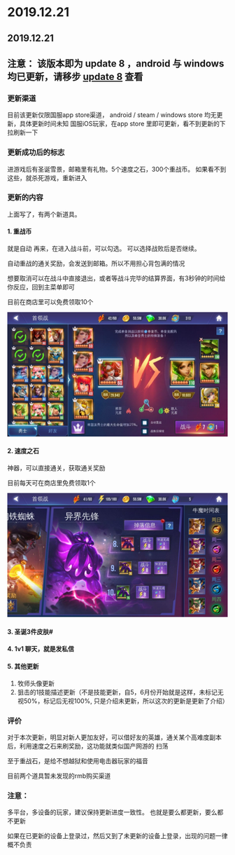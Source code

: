 # 2019.12.21

## 2019.12.21

## 注意： 该版本即为 update 8 ，android 与 windows 均已更新，请移步 [update 8](update-8.md) 查看

### 更新渠道

目前该更新仅限国服app store渠道， android / steam / windows store 均无更新，具体更新时间未知 国服iOS玩家，在app store 里即可更新，看不到更新的下拉刷新一下

### 更新成功后的标志

进游戏后有圣诞雪景，邮箱里有礼物。5个速度之石，300个重战币。 如果看不到这些，就杀死游戏，重新进入

### 更新的内容

上面写了，有两个新道具。

#### 1. 重战币

就是自动 再来，在进入战斗前，可以勾选。 可以选择战败后是否继续。

自动重战的通关奖励，会发送到邮箱。所以不用担心背包满的情况

想要取消可以在战斗中直接退出，或者等战斗完毕的结算界面，有3秒钟的时间给你反应，回到主菜单即可

目前在商店里可以免费领取10个

![](../.gitbook/assets/chongzhanbi.jpg)

#### 2. 速度之石

神器，可以直接通关，获取通关奖励

目前每天可在商店里免费领取1个

![](../.gitbook/assets/suduzhishi.jpg)

#### 3. 圣诞3件皮肤\#

#### 4. 1v1 聊天，就是发私信

#### 5. 其他更新

1. 牧师头像更新
2. 狙击的1技能描述更新（不是技能更新，自5，6月份开始就是这样，未标记无视50%，标记后无视100%, 只是介绍未更新，所以这次的更新是更新了介绍）

### 评价

对于本次更新，明显对新人更加友好，可以借好友的英雄，通关某个高难度副本后，利用速度之石来刷奖励，这功能就类似国产网游的 扫荡

至于重战石，是给不想越狱和使用电击器玩家的福音

目前两个道具暂未发现的rmb购买渠道

### 注意：

多平台，多设备的玩家，建议保持更新进度一致性。 也就是要么都更新，要么都不更新

如果在已更新的设备上登录过，然后又到了未更新的设备上登录，出现的问题一律概不负责

